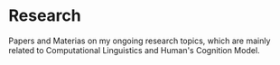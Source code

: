 # Research

Papers and Materias on my ongoing research topics, which are mainly related to Computational Linguistics and Human's Cognition Model.
